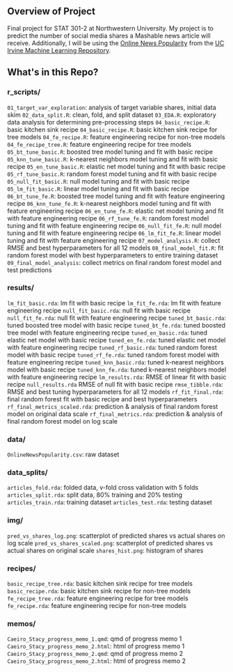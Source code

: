 ## Overview of Project

Final project for STAT 301-2 at Northwestern University. My project is to predict the number of social media shares a Mashable news article will receive. Additionally, I will be using the [Online News Popularity](https://archive.ics.uci.edu/dataset/332/online+news+popularity) from the [UC Irvine Machine Learning Repository](https://archive.ics.uci.edu/).

## What's in this Repo?

### r_scripts/ 
`01_target_var_exploration`: analysis of target variable shares, initial data skim
`02_data_split.R`: clean, fold, and split dataset 
`03_EDA.R`: exploratory data analysis for determining pre-processing steps
`04_basic_recipe.R`: basic kitchen sink recipe 
`04_basic_recipe.R`: basic kitchen sink recipe for tree models
`04_fe_recipe.R`: feature engineering recipe for non-tree models 
`04_fe_recipe_tree.R`: feature engineering recipe for tree models 
`05_bt_tune_basic.R`: boosted tree model tuning and fit with basic recipe
`05_knn_tune_basic.R`: k-nearest neighbors model tuning and fit with basic recipe
`05_en_tune_basic.R`: elastic net model tuning and fit with basic recipe
`05_rf_tune_basic.R`: random forest model tuning and fit with basic recipe
`05_null_fit_basic.R`: null model tuning and fit with basic recipe
`05_lm_fit_basic.R`: linear model tuning and fit with basic recipe
`06_bt_tune_fe.R`: boosted tree model tuning and fit with feature engineering recipe
`06_knn_tune_fe.R`: k-nearest neighbors model tuning and fit with feature engineering recipe
`06_en_tune_fe.R`: elastic net model tuning and fit with feature engineering recipe
`06_rf_tune_fe.R`: random forest model tuning and fit with feature engineering recipe
`06_null_fit_fe.R`: null model tuning and fit with feature engineering recipe
`06_lm_fit_fe.R`: linear model tuning and fit with feature engineering recipe
`07_model_analysis.R`: collect RMSE and best hyperparameters for all 12 models 
`08_final_model_fit.R`: fit random forest model with best hyperparameters to entire training dataset 
`09_final_model_analysis`: collect metrics on final random forest model and test predictions

### results/
`lm_fit_basic.rda`: lm fit with basic recipe 
`lm_fit_fe.rda`: lm fit with feature engineering recipe
`null_fit_basic.rda`: null fit with basic recipe 
`null_fit_fe.rda`: null fit with feature engineering recipe
`tuned_bt_basic.rda`: tuned boosted tree model with basic recipe
`tuned_bt_fe.rda`: tuned boosted tree model with feature engineering recipe 
`tuned_en_basic.rda`: tuned elastic net model with basic recipe
`tuned_en_fe.rda`: tuned elastic net model with feature engineering recipe 
`tuned_rf_basic.rda`: tuned random forest model with basic recipe
`tuned_rf_fe.rda`: tuned random forest model with feature engineering recipe 
`tuned_knn_basic.rda`: tuned k-nearest neighbors model with basic recipe
`tuned_knn_fe.rda`: tuned k-nearest neighbors model with feature engineering recipe 
`lm_results.rda`: RMSE of linear fit with basic recipe 
`null_results.rda` RMSE of null fit with basic recipe 
`rmse_tibble.rda`: RMSE and best tuning hyperparameters for all 12 models
`rf_fit_final.rda`: final random forest fit with basic recipe and best hyperparameters 
`rf_final_metrics_scaled.rda`: prediction & analysis of final random forest model on original data scale 
`rf_final_metrics.rda`: prediction & analysis of final random forest model on log scale 

### data/
`OnlineNewsPopularity.csv`: raw dataset 

### data_splits/ 
`articles_fold.rda`: folded data, v-fold cross validation with 5 folds 
`articles_split.rda`: split data, 80% training and 20% testing 
`articles_train.rda`: training dataset 
`articles_test.rda`: testing dataset 

### img/ 
`pred_vs_shares_log.png`: scatterplot of predicted shares vs actual shares on log scale 
`pred_vs_shares_scaled.png`: scatterplot of predicted shares vs actual shares on original scale 
`shares_hist.png`: histogram of shares 

### recipes/ 
`basic_recipe_tree.rda`: basic kitchen sink recipe for tree models 
`basic_recipe.rda`: basic kitchen sink recipe for non-tree models 
`fe_recipe_tree.rda`: feature engineering recipe for tree models 
`fe_recipe.rda`: feature engineering recipe for non-tree models

### memos/ 
`Caeiro_Stacy_progress_memo_1.qmd`: qmd of progress memo 1
`Caeiro_Stacy_progress_memo_2.html`: html of progress memo 1
`Caeiro_Stacy_progress_memo_2.qmd`: qmd of progress memo 2
`Caeiro_Stacy_progress_memo_2.html`: html of progress memo 2

